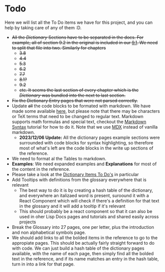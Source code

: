 
# Todo

Here we will list all the To Do items we have for this project, and you can help by taking care of any of them :D.

- ~~All the *Dictionary* Sections have to be separated in the docs. For example, all of section 9.2 in the original is included in our [9.1](/docs/chap-9/j-b-condition-system-concepts). We need to split that file into two. Similarly for chapters~~
  - ~~3.8~~
  - ~~4.4~~
  - ~~5.3~~
  - ~~6.2~~
  - ~~7.7~~
  - ~~8.1?~~
  - ~~9.2~~
  - ~~etc. It seems the last section of every chapter which is the *Dictionary* was bundled into the next to last section.~~
- ~~Fix the Dictionary Entry pages that were not parsed correctly.~~
- Update ~~all~~ the code blocks to be formated with markdown. We have made some available [here](/docs/code-blocks), but please note that there may be characters or TeX terms that need to be changed to regular text. Markdown supports math formulas and special text, checkout the [Markdown Syntax](https://commonmark.org/help/) tutorial for how to do it. Note that we use [MDX](https://docusaurus.io/docs/markdown-features) instead of vanilla markdown.
  - **2023/12/06 Update:** All the dictionary pages example sections were surrounded with code blocks for syntax highlighting, so therefore most of what's left are the code blocks in the write up sections of the reference.
- We need to format al the Tables to markdown.
- **Examples**: We need expanded examples and **Explanations** for most of the content in the reference.
 - Please take a look at the [Dictionary Items To Do's](/dictionary-todo) in particular
- Add Tooltips with definitions from the glossary everywhere that is relevant
  - The best way to do it is by creating a hash table of the dictionary, and everywhere an italizaed word is present, suroound it with a React Component which will check if there's a definition for that text in the glossary and it will add a tooltip if it's relevant
  - This should probably be a react component so that it can also be used in oher Lisp Docs pages and tutorials and shared easily across projects
- Break the Glossary into 27 pages, one per letter, plus the introduction and non alphabetical symbols page.
- We should add links to all the bolded items in the reference to go to the appropiate pages. This should be actually fairly straight forward to do with code. We can just build a hash table of the dictionary pages available, with the name of each page, then simply find all the bolded text in the reference, and if its name matches an entry in the hash table, turn in into a link for that page.
